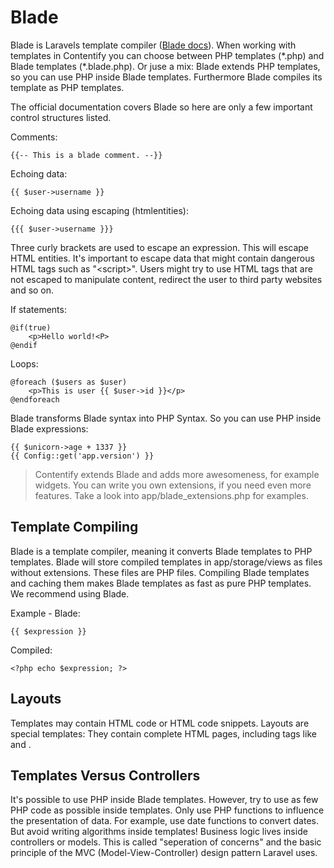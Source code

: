 # Blade

Blade is Laravels template compiler ([Blade docs](http://laravel.com/docs/templates)). When working with templates in Contentify you can choose between PHP templates (\*.php) and Blade templates (\*.blade.php). Or juse a mix: Blade extends PHP templates, so you can use PHP inside Blade templates. Furthermore Blade compiles its template as PHP templates.

The official documentation covers Blade so here are only a few important control structures listed.

Comments:

    {{-- This is a blade comment. --}}

Echoing data:

    {{ $user->username }}

Echoing data using escaping (htmlentities):

    {{{ $user->username }}}

Three curly brackets are used to escape an expression. This will escape HTML entities. It's important to escape data that might contain dangerous HTML tags such as "&lt;script>". Users might try to use HTML tags that are not escaped to manipulate content, redirect the user to third party websites and so on.

If statements:

    @if(true)
        <p>Hello world!<P>
    @endif

Loops:

    @foreach ($users as $user)
        <p>This is user {{ $user->id }}</p>
    @endforeach

Blade transforms Blade syntax into PHP Syntax. So you can use PHP inside Blade expressions:

    {{ $unicorn->age + 1337 }}
    {{ Config::get('app.version') }}

> Contentify extends Blade and adds more awesomeness, for example widgets. You can write you own extensions, if you need even more features. Take a look into app/blade_extensions.php for examples.

## Template Compiling

Blade is a template compiler, meaning it converts Blade templates to PHP templates. Blade will store compiled templates in app/storage/views as files without extensions. These files are PHP files. Compiling Blade templates and caching them makes Blade templates as fast as pure PHP templates. We recommend using Blade.

Example - Blade:

    {{ $expression }}

Compiled:

    <?php echo $expression; ?>

## Layouts

Templates may contain HTML code or HTML code snippets. Layouts are special templates: They contain complete HTML pages, including tags like <head> and <body>.

## Templates Versus Controllers

It's possible to use PHP inside Blade templates. However, try to use as few PHP code as possible inside templates. Only use PHP functions to influence the presentation of data. For example, use date functions to convert dates. But avoid writing algorithms inside templates! Business logic lives inside controllers or models. This is called "seperation of concerns" and the basic principle of the MVC (Model-View-Controller) design pattern Laravel uses.